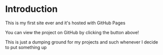 # Introduction

This is my first site ever and it's hosted with GitHub Pages

You can view the project on GitHub by clicking the button above!

This is just a dumping ground for my projects and such whenever
I decide to put something up